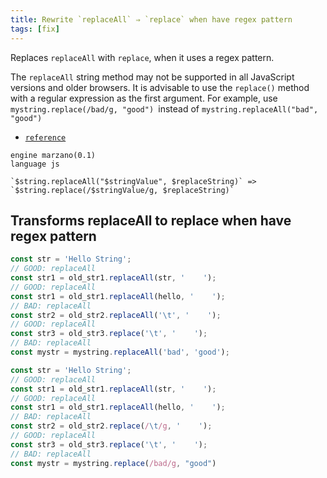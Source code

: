 ```yaml
---
title: Rewrite `replaceAll` ⇒ `replace` when have regex pattern
tags: [fix]
---
```


Replaces `replaceAll` with `replace`, when it uses a regex pattern.

The `replaceAll` string method may not be supported in all JavaScript versions and older browsers. It is advisable to use the `replace()` method with a regular expression as the first argument. For example, use `mystring.replace(/bad/g, "good") `instead of `mystring.replaceAll("bad", "good")`

- [`reference`](https://discourse.threejs.org/t/replaceall-is-not-a-function/14585)


```grit
engine marzano(0.1)
language js

`$string.replaceAll("$stringValue", $replaceString)` => `$string.replace(/$stringValue/g, $replaceString)`
```

## Transforms replaceAll to replace when have regex pattern

```javascript
const str = 'Hello String';
// GOOD: replaceAll
const str1 = old_str1.replaceAll(str, '    ');
// GOOD: replaceAll
const str1 = old_str1.replaceAll(hello, '    ');
// BAD: replaceAll
const str2 = old_str2.replaceAll('\t', '    ');
// GOOD: replaceAll
const str3 = old_str3.replace('\t', '    ');
// BAD: replaceAll
const mystr = mystring.replaceAll('bad', 'good');
```

```javascript
const str = 'Hello String';
// GOOD: replaceAll
const str1 = old_str1.replaceAll(str, '    ');
// GOOD: replaceAll
const str1 = old_str1.replaceAll(hello, '    ');
// BAD: replaceAll
const str2 = old_str2.replace(/\t/g, '    ');
// GOOD: replaceAll
const str3 = old_str3.replace('\t', '    ');
// BAD: replaceAll
const mystr = mystring.replace(/bad/g, "good")
```
